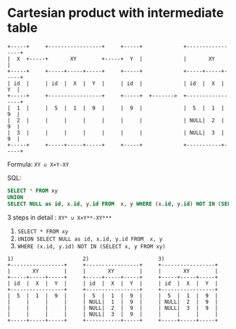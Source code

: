 Cartesian product with intermediate table
=========================================

```
+-----+     +-----------------+     +-----+             +-----------------+
|  X  +-----+       XY        +-----+  Y  |             |       XY        |
+-----+     +-----+-----+-----+     +-----+             +-----+-----+-----+
| id  |     | id  |  X  |  Y  |     | id  |             | id  |  X  |  Y  |
+-----+     +-----------------+     +-----+  +------->  +-----------------+
|  1  |     |  5  |  1  |  9  |     |  9  |             |  5  |  1  |  9  |
|  2  |     |     |     |     |     |     |             | NULL|  2  |  9  |
|  3  |     |     |     |     |     |     |             | NULL|  3  |  9  |
+-----+     +-----+-----+-----+     +-----+             +-----------+-----+
```

Formula: ``XY ∪ X×Y-XY``

SQL:

```sql
SELECT * FROM xy
UNION
SELECT NULL as id, x.id, y.id FROM  x, y WHERE (x.id, y.id) NOT IN (SELECT x, y FROM xy)
```

3 steps in detail : ``XY* ∪ X×Y**-XY***``
  1. ``SELECT * FROM xy``
  2. ``UNION SELECT NULL as id, x.id, y.id FROM  x, y``
  3. ``WHERE (x.id, y.id) NOT IN (SELECT x, y FROM xy)``

```
1)                      2)                      3)
+-----------------+     +-----------------+     +-----------------+
|       XY        |     |       XY        |     |       XY        |
+-----+-----+-----+     +-----+-----+-----+     +-----+-----+-----+
| id  |  X  |  Y  |     | id  |  X  |  Y  |     | id  |  X  |  Y  |
+-----------------+     +-----------------+     +-----------------+
|  5  |  1  |  9  |     |  5  |  1  |  9  |     |  5  |  1  |  9  |
|     |     |     |     | NULL|  1  |  9  |     | NULL|  2  |  9  |
|     |     |     |     | NULL|  2  |  9  |     | NULL|  3  |  9  |
|     |     |     |     | NULL|  3  |  9  |     |     |     |     |
+-----+-----+-----+     +-----------+-----+     +-----+-----+-----+
```